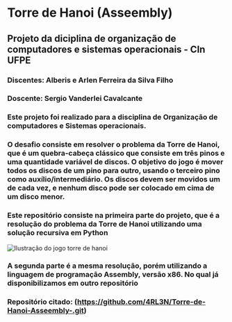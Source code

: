 # Torre de Hanoi (Asseembly)
## Projeto da diciplina de organização de computadores e sistemas operacionais - CIn UFPE
### Discentes: Alberis e Arlen Ferreira da Silva Filho
### Doscente: Sergio Vanderlei Cavalcante
### Este projeto foi realizado para a disciplina de Organização de computadores e Sistemas operacionais.
### O desafio consiste em resolver o problema da Torre de Hanoi, que é um quebra-cabeça clássico que consiste em três pinos e uma quantidade variável de discos. O objetivo do jogo é mover todos os discos de um pino para outro, usando o terceiro pino como auxílio/intermediário. Os discos devem ser movidos um de cada vez, e nenhum disco pode ser colocado em cima de um disco menor.
### Este repositório consiste na primeira parte do projeto, que é a resolução do problema da Torre de Hanoi utilizando uma solução recursiva em Python
![Ilustração do jogo torre de hanoi](https://cdn.kastatic.org/ka-perseus-images/5b5fb2670c9a185b2666637461e40c805fcc9ea5.png)
### A segunda parte é a mesma resolução, porém utilizando a linguagem de programação Assembly, versão x86. No qual já disponibilizamos em  outro repositório
### Repositório citado: (https://github.com/4RL3N/Torre-de-Hanoi-Asseembly-.git)